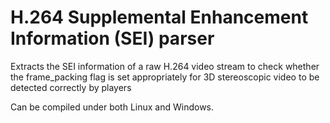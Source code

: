 H.264 Supplemental Enhancement Information (SEI) parser
=======================================================

Extracts the SEI information of a raw H.264 video stream to check whether the frame_packing flag is set appropriately for 3D stereoscopic video to be detected correctly by players

Can be compiled under both Linux and Windows.
